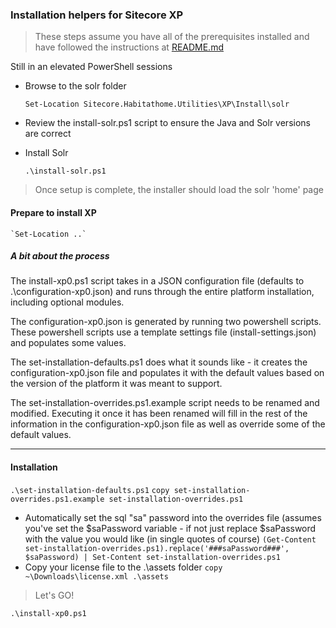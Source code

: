 ### Installation helpers for Sitecore XP
> These steps assume you have all of the prerequisites installed and have followed the instructions at [README.md](../../Prerequisits/README.md)

Still in an elevated PowerShell sessions

- Browse to the solr folder
	
	`Set-Location Sitecore.Habitathome.Utilities\XP\Install\solr`

- Review the install-solr.ps1 script to ensure the Java and Solr versions are correct

- Install Solr 
	
	`.\install-solr.ps1`
> Once setup is complete, the installer should load the solr 'home' page

#### Prepare to install XP
	
	`Set-Location ..`

##### A bit about the process

The install-xp0.ps1 script takes in a JSON configuration file (defaults to .\configuration-xp0.json) and runs through the entire platform installation, including optional modules.

The configuration-xp0.json is generated by running two powershell scripts. These powershell scripts use a template settings file (install-settings.json) and populates some values.

The set-installation-defaults.ps1 does what it sounds like - it creates the configuration-xp0.json file and populates it with the default values based on the version of the platform it was meant to support.

The set-installation-overrides.ps1.example script needs to be renamed and modified. Executing it once it has been renamed will fill in the rest of the information in the configuration-xp0.json file as well as override some of the default values. 

----------

#### Installation
   
`.\set-installation-defaults.ps1`
`copy set-installation-overrides.ps1.example set-installation-overrides.ps1`
- Automatically set the sql "sa" password into the overrides file (assumes you've set the $saPassword variable - if not just replace $saPassword with the value you would like (in single quotes of course)
`(Get-Content set-installation-overrides.ps1).replace('###saPassword###', $saPassword) | Set-Content set-installation-overrides.ps1`
- Copy your license file to the .\assets folder
`copy ~\Downloads\license.xml .\assets`

> Let's GO!

`.\install-xp0.ps1`

